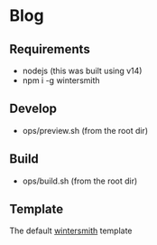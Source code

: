 
# Blog

## Requirements
- nodejs (this was built using v14)
- npm i -g wintersmith

## Develop
- ops/preview.sh (from the root dir)

## Build
- ops/build.sh (from the root dir)

## Template
The default [wintersmith](https://github.com/jnordberg/wintersmith) template
